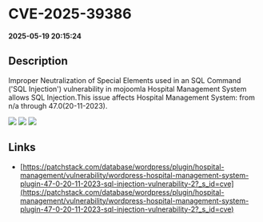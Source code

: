 # CVE-2025-39386

**2025-05-19 20:15:24**

## Description
Improper Neutralization of Special Elements used in an SQL Command ('SQL Injection') vulnerability in mojoomla Hospital Management System allows SQL Injection.This issue affects Hospital Management System: from n/a through 47.0(20-11-2023).

![](https://img.shields.io/static/v1?label=Score&message=9.3&color=red)
![](https://img.shields.io/static/v1?label=Severity&message=CRITICAL&color=red)
![](https://img.shields.io/static/v1?label=CWE&message=SQL&color=green)

## Links
- [https://patchstack.com/database/wordpress/plugin/hospital-management/vulnerability/wordpress-hospital-management-system-plugin-47-0-20-11-2023-sql-injection-vulnerability-2?_s_id=cve](https://patchstack.com/database/wordpress/plugin/hospital-management/vulnerability/wordpress-hospital-management-system-plugin-47-0-20-11-2023-sql-injection-vulnerability-2?_s_id=cve)
